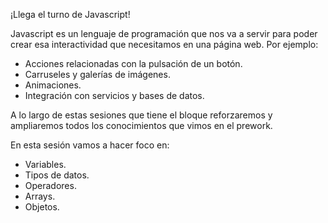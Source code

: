 ¡Llega el turno de Javascript!

Javascript es un lenguaje de programación que nos va a servir para poder crear esa interactividad que necesitamos en una página web. Por ejemplo:

- Acciones relacionadas con la pulsación de un botón.
- Carruseles y galerías de imágenes.
- Animaciones.
- Integración con servicios y bases de datos.

 A lo largo de estas sesiones que tiene el bloque reforzaremos y ampliaremos todos los conocimientos que vimos en el prework.

En esta sesión vamos a hacer foco en:

- Variables.
- Tipos de datos.
- Operadores.
- Arrays.
- Objetos.
